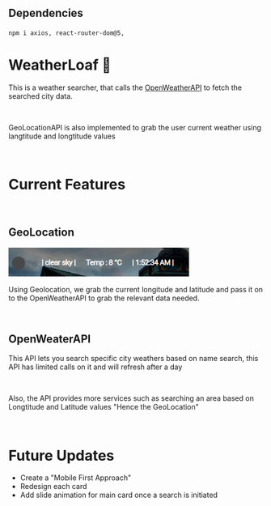## Dependencies
```
npm i axios, react-router-dom@5, 
```

# WeatherLoaf 🍞
<p> This is a weather searcher, that calls the <a href="https://openweathermap.org/api">OpenWeatherAPI</a>
to fetch the searched city data.</p>
<br/>
<p>GeoLocationAPI is also implemented to grab the user current weather using langtitude and longtitude values</p>
<br/>

# Current Features

<br>

## GeoLocation
![GeoLocation](gitAssets/GeoLocationAPI.png)

Using Geolocation, we grab the current longitude and latitude and pass it on to the OpenWeatherAPI to grab the relevant data needed.

<br>

## OpenWeaterAPI

This API lets you search specific city weathers based on name search, this API has limited calls on it and will refresh after a day

<br/>

Also, the API provides more services such as searching an area based on Longtitude and Latitude values "Hence the GeoLocation"

<br/>

# Future Updates

- Create a "Mobile First Approach"
- Redesign each card
- Add slide animation for main card once a search is initiated